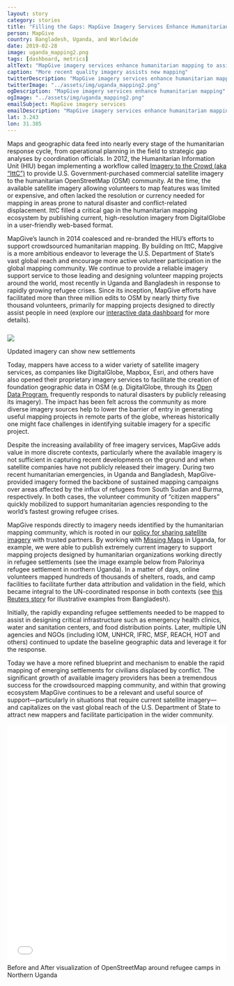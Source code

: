 ```yaml
---
layout: story
category: stories
title: "Filling the Gaps: MapGive Imagery Services Enhance Humanitarian Mapping"
person: MapGive
country: Bangladesh, Uganda, and Worldwide
date: 2019-02-28
image: uganda_mapping2.png
tags: [dashboard, metrics]
altText: "MapGive imagery services enhance humanitarian mapping to assist the world’s most vulnerable populations"
caption: "More recent quality imagery assists new mapping"
twitterDescription: "MapGive imagery services enhance humanitarian mapping to assist the world’s most vulnerable populations"
twitterImage: "../assets/img/uganda_mapping2.png"
ogDescription: "MapGive imagery services enhance humanitarian mapping"
ogImage: "../assets/img/uganda_mapping2.png"
emailSubject: MapGive imagery services
emailDescription: "MapGive imagery services enhance humanitarian mapping"
lat: 3.243
lon: 31.385
---
```


<style type="text/css">
#table_title {
	margin-top:0px;
}

@media (min-width: 768px) {
    .story .figure-right {
        width: 410px;
    }
}

.story .figure-right {
    float: right;
    margin: 0 0 5px 15px;
}

.example-image {
    height: 21rem;
    border-radius: 4px;
    vertical-align: bottom;
}

</style>
<!-- http://christianspecht.de/2014/03/08/generating-an-image-gallery-with-jekyll-and-lightbox2/ -->
<script src="{{site.baseurl}}/assets/js/lightbox.min.js"></script>
<link href="{{site.baseurl}}/assets/css/lightbox.css" rel="stylesheet" />

<p>
Maps and geographic data feed into nearly every stage of the humanitarian response cycle, from operational planning in the field to strategic gap analyses by coordination officials.  In 2012, the Humanitarian Information Unit (HIU) began implementing a workflow called <a href="https://www.youtube.com/watch?v=zVfDhya2FQ8" target="_blank">Imagery to the Crowd (aka “IttC”)</a> to provide U.S. Government-purchased commercial satellite imagery to the humanitarian OpenStreetMap (OSM) community.  At the time, the available satellite imagery allowing volunteers to map features was limited or expensive, and often lacked the resolution or currency needed for mapping in areas prone to natural disaster and conflict-related displacement.  IttC filled a critical gap in the humanitarian mapping ecosystem by publishing current, high-resolution imagery from DigitalGlobe in a user-friendly web-based format.
</p>
<p>
MapGive’s launch in 2014 coalesced and re-branded the HIU’s efforts to support crowdsourced humanitarian mapping.  By building on IttC, Mapgive is a more ambitious endeavor to leverage the U.S. Department of State’s vast global reach and encourage more active volunteer participation in the global mapping community.  We continue to provide a reliable imagery support service to those leading and designing volunteer mapping projects around the world, most recently in Uganda and Bangladesh in response to rapidly growing refugee crises. Since its inception, MapGive efforts have facilitated more than three million edits to OSM by nearly thirty five thousand volunteers, primarily for mapping projects designed to directly assist people in need (explore our <a href="https://mapgive.state.gov/dashboard/" target="_blank">interactive data dashboard</a> for more details).
</p>

<div class="image-row" style="margin-top:25px">
    <div class="image-set" >
        <div style="margin: 0 auto; display: block;">
            <a class="image-link" href="{{site.baseurl}}/assets/img/updated_img_ex_bright.jpg" data-lightbox="2" title="Updated imagery can show new settlements">
                <img src="{{ site.baseurl }}/assets/img/updated_img_ex_bright.jpg" style="max-width:100%">
            </a>
            <p class="caption">Updated imagery can show new settlements</p>
        </div>
    </div>
</div>

<p>
Today, mappers have access to a wider variety of satellite imagery services, as companies like DigitalGlobe, Mapbox, Esri, and others have also opened their proprietary imagery services to facilitate the creation of foundation geographic data in OSM (e.g. DigitalGlobe, through its <a href="https://www.digitalglobe.com/opendata" target="_blank">Open Data Program</a>, frequently responds to natural disasters by publicly releasing its imagery). The impact has been felt across the community as more diverse imagery sources help to lower the barrier of entry in generating useful mapping projects in remote parts of the globe, whereas historically one might face challenges in identifying suitable imagery for a specific project.
</p>
<p>
Despite the increasing availability of free imagery services, MapGive adds value in more discrete contexts, particularly where the available imagery is not sufficient in capturing recent developments on the ground and when satellite companies have not publicly released their imagery.  During two recent humanitarian emergencies, in Uganda and Bangladesh, MapGive-provided imagery formed the backbone of sustained mapping campaigns over areas affected by the influx of refugees from South Sudan and Burma, respectively.  In both cases, the volunteer community of “citizen mappers” quickly mobilized to support humanitarian agencies responding to the world’s fastest growing refugee crises.
</p>

<p>
MapGive responds directly to imagery needs identified by the humanitarian mapping community, which is rooted in our <a href="https://hiu.state.gov/imagery/" target="_blank">policy for sharing satellite imagery</a> with trusted partners.  By working with <a href="https://www.missingmaps.org/" target="_blank">Missing Maps</a> in Uganda, for example, we were able to publish extremely current imagery to support mapping projects designed by humanitarian organizations working directly in refugee settlements (see the image example below from Palorinya refugee settlement in northern Uganda).  In a matter of days, online volunteers mapped hundreds of thousands of shelters, roads, and camp facilities to facilitate further data attribution and validation in the field, which became integral to the UN-coordinated response in both contexts (see <a href="http://fingfx.thomsonreuters.com/gfx/rngs/MYANMAR-ROHINGYA/010051VB46G/index.html" target="_blank">this Reuters story</a> for illustrative examples from Bangladesh).
</p>
<p>
Initially, the rapidly expanding refugee settlements needed to be mapped to assist in designing critical infrastructure such as emergency health clinics, water and sanitation centers, and food distribution points.  Later, multiple UN agencies and NGOs (including IOM, UNHCR, IFRC, MSF, REACH, HOT and others) continued to update the baseline geographic data and leverage it for the response.
</p>
<p>
Today we have a more refined blueprint and mechanism to enable the rapid mapping of emerging settlements for civilians displaced by conflict. The significant growth of available imagery providers has been a tremendous success for the crowdsourced mapping community, and within that growing ecosystem MapGive continues to be a relevant and useful source of support—particularly in situations that require current satellite imagery—and capitalizes on the vast global reach of the U.S. Department of State to attract new mappers and facilitate participation in the wider community.
</p>

<p></p>
<!--insert before & After visualization here -->

<iframe src="/Mapgive/projects/northern_uganda/hist_slider_northern_uganda.html" width="100%" height="550px" style="float:left;border-width:0px;margin:0px">
</iframe>
<p class="caption">Before and After visualization of OpenStreetMap around refugee camps in Northern Uganda</p>
<p></p><p></p>



